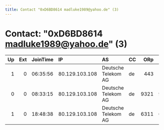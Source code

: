 ```yaml
---
title: Contact "0xD6BD8614 madluke1989@yahoo.de" (3)
---
```


# Contact: "0xD6BD8614 madluke1989@yahoo.de" (3)

|   Up |   Ext | JoinTime   | IP             | AS                  | CC   |   ORp |   Dirp | OS    | Version   |     Nickname |   eFamMembers |
|-----:|------:|:-----------|:---------------|:--------------------|:-----|------:|-------:|:------|:----------|-------------:|--------------:|
|    1 |     0 | 06:35:56   | 80.129.103.108 | Deutsche Telekom AG | de   |   443 |     80 | Linux | 0.2.9.14  | 978512678001 |             3 |
|    0 |     0 | 08:33:15   | 80.129.103.108 | Deutsche Telekom AG | de   |  9321 |   9320 | Linux | 0.2.9.14  | 978512678003 |             3 |
|    1 |     0 | 18:48:38   | 80.129.103.108 | Deutsche Telekom AG | de   |  6311 |   6310 | Linux | 0.2.9.14  | 978512678002 |             3 |
